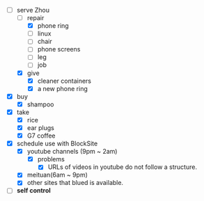 - [ ] serve Zhou
    - [ ] repair 
        - [x] phone ring
        - [ ] linux
        - [ ] chair
        - [ ] phone screens
        - [ ] leg
        - [ ] job
    - [x] give
        - [x] cleaner containers
        - [x] a new phone ring
- [x] buy
    - [x] shampoo
- [x] take
    - [x] rice
    - [x] ear plugs
    - [x] G7 coffee
- [x] schedule use with BlockSite
    - [x] youtube channels (9pm ~ 2am)
        - [x] problems
            - [x] URLs of videos in youtube do not follow a structure.
    - [x] meituan(6am ~ 9pm)
    - [x] other sites that blued is available.
- [ ] **self control**